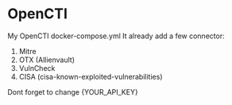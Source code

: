 # OpenCTI

My OpenCTI docker-compose.yml 
It already add a few connector:
1. Mitre
2. OTX (Allienvault)
3. VulnCheck
4. CISA (cisa-known-exploited-vulnerabilities)

Dont forget to change {YOUR_API_KEY}
